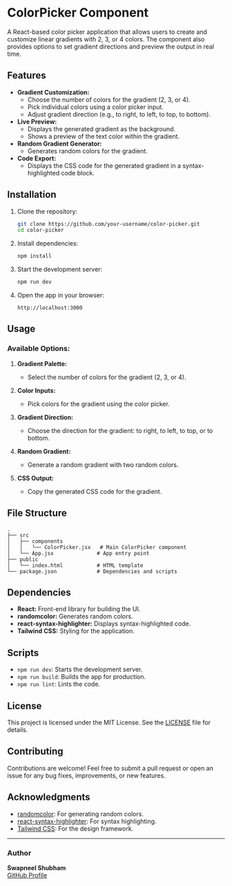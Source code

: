 # ColorPicker Component

A React-based color picker application that allows users to create and customize linear gradients with 2, 3, or 4 colors. The component also provides options to set gradient directions and preview the output in real time.

## Features

- **Gradient Customization:**
  - Choose the number of colors for the gradient (2, 3, or 4).
  - Pick individual colors using a color picker input.
  - Adjust gradient direction (e.g., to right, to left, to top, to bottom).
- **Live Preview:**
  - Displays the generated gradient as the background.
  - Shows a preview of the text color within the gradient.
- **Random Gradient Generator:**
  - Generates random colors for the gradient.
- **Code Export:**
  - Displays the CSS code for the generated gradient in a syntax-highlighted code block.


## Installation

1. Clone the repository:
   ```bash
   git clone https://github.com/your-username/color-picker.git
   cd color-picker
   ```

2. Install dependencies:
   ```bash
   npm install
   ```

3. Start the development server:
   ```bash
   npm run dev
   ```

4. Open the app in your browser:
   ```
   http://localhost:3000
   ```

## Usage

### Available Options:

1. **Gradient Palette:**
   - Select the number of colors for the gradient (2, 3, or 4).

2. **Color Inputs:**
   - Pick colors for the gradient using the color picker.

3. **Gradient Direction:**
   - Choose the direction for the gradient: to right, to left, to top, or to bottom.

4. **Random Gradient:**
   - Generate a random gradient with two random colors.

5. **CSS Output:**
   - Copy the generated CSS code for the gradient.

## File Structure

```
.
├── src
│   ├── components
│   │   └── ColorPicker.jsx   # Main ColorPicker component
│   └── App.jsx              # App entry point
├── public
│   └── index.html           # HTML template
└── package.json             # Dependencies and scripts
```

## Dependencies

- **React:** Front-end library for building the UI.
- **randomcolor:** Generates random colors.
- **react-syntax-highlighter:** Displays syntax-highlighted code.
- **Tailwind CSS:** Styling for the application.

## Scripts

- `npm run dev`: Starts the development server.
- `npm run build`: Builds the app for production.
- `npm run lint`: Lints the code.

## License

This project is licensed under the MIT License. See the [LICENSE](./LICENSE) file for details.

## Contributing

Contributions are welcome! Feel free to submit a pull request or open an issue for any bug fixes, improvements, or new features.

## Acknowledgments

- [randomcolor](https://github.com/davidmerfield/randomColor): For generating random colors.
- [react-syntax-highlighter](https://github.com/react-syntax-highlighter/react-syntax-highlighter): For syntax highlighting.
- [Tailwind CSS](https://tailwindcss.com/): For the design framework.

---

### Author

**Swapneel Shubham**  
[GitHub Profile](https://github.com/swapneel1026)


 
